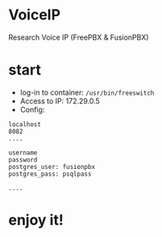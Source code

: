# VoiceIP
Research Voice IP (FreePBX &amp; FusionPBX)


# start

- log-in to container: `/usr/bin/freeswitch`
- Access to IP: 172.29.0.5
- Config: 

```
localhost
8082
....

username
password
postgres_user: fusionpbx
postgres_pass: psqlpass

....
```

# enjoy it!